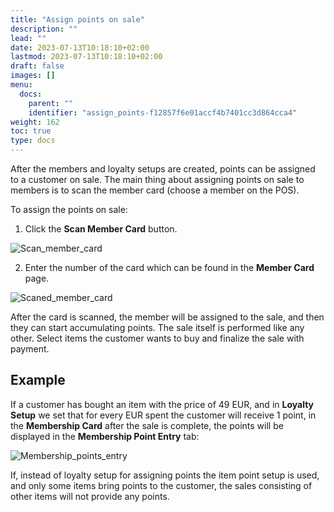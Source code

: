 ```yaml
---
title: "Assign points on sale"
description: ""
lead: ""
date: 2023-07-13T10:18:10+02:00
lastmod: 2023-07-13T10:18:10+02:00
draft: false
images: []
menu:
  docs:
    parent: ""
    identifier: "assign_points-f12857f6e01accf4b7401cc3d864cca4"
weight: 162
toc: true
type: docs
---
```


After the members and loyalty setups are created, points can be assigned to a customer on sale. The main thing about assigning points on sale to members is to scan the member card (choose a member on the POS). 

To assign the points on sale:

1. Click the **Scan Member Card** button.

![Scan_member_card](Scan%20member%20card.png)

2. Enter the number of the card which can be found in the **Member Card** page.

![Scaned_member_card](Member%20card%20scaned.png)

After the card is scanned, the member will be assigned to the sale, and then they can start accumulating points. The sale itself is performed like any other. Select items the customer wants to buy and finalize the sale with payment. 

## Example

If a customer has bought an item with the price of 49 EUR, and in **Loyalty Setup** we set that for every EUR spent the customer will receive 1 point, in the **Membership Card** after the sale is complete, the points will be displayed in the **Membership Point Entry** tab:

![Membership_points_entry](Membership%20points%20entry.png)

If, instead of loyalty setup for assigning points the item point setup is used, and only some items bring points to the customer, the sales consisting of other items will not provide any points.
